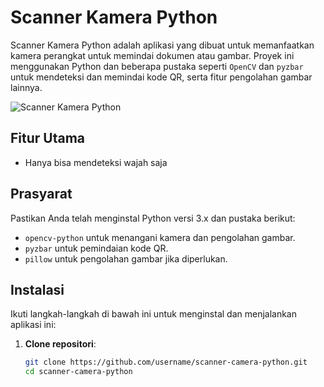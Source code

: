 # Scanner Kamera Python

Scanner Kamera Python adalah aplikasi yang dibuat untuk memanfaatkan kamera perangkat untuk memindai dokumen atau gambar. Proyek ini menggunakan Python dan beberapa pustaka seperti `OpenCV` dan `pyzbar` untuk mendeteksi dan memindai kode QR, serta fitur pengolahan gambar lainnya.

![Scanner Kamera Python](screenshot/scanner_example.png)

## Fitur Utama

- Hanya bisa mendeteksi wajah saja

## Prasyarat

Pastikan Anda telah menginstal Python versi 3.x dan pustaka berikut:
- `opencv-python` untuk menangani kamera dan pengolahan gambar.
- `pyzbar` untuk pemindaian kode QR.
- `pillow` untuk pengolahan gambar jika diperlukan.

## Instalasi

Ikuti langkah-langkah di bawah ini untuk menginstal dan menjalankan aplikasi ini:

1. **Clone repositori**:
   ```bash
   git clone https://github.com/username/scanner-camera-python.git
   cd scanner-camera-python
